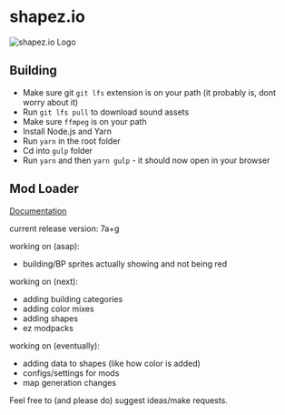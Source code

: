 # shapez.io

<img src="https://i.imgur.com/Y5Z2iqQ.png" alt="shapez.io Logo">

## Building
-   Make sure git `git lfs` extension is on your path (it probably is, dont worry about it)
-   Run `git lfs pull` to download sound assets
-   Make sure `ffmpeg` is on your path
-   Install Node.js and Yarn
-   Run `yarn` in the root folder
-   Cd into `gulp` folder
-   Run `yarn` and then `yarn gulp` - it should now open in your browser

## Mod Loader

[Documentation](https://shapeziomodloaderdocs.netlify.app/en.html)

current release version: 7a+g

working on (asap):
* building/BP sprites actually showing and not being red

working on (next):
* adding building categories
* adding color mixes
* adding shapes
* ez modpacks

working on (eventually):
* adding data to shapes (like how color is added)
* configs/settings for mods
* map generation changes

Feel free to (and please do) suggest ideas/make requests.
